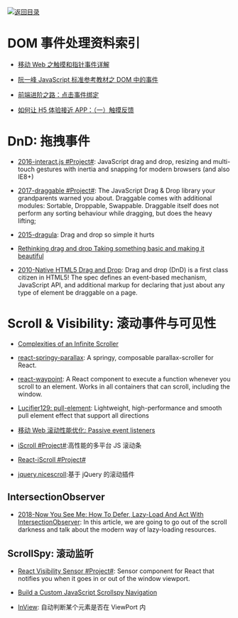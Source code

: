 [![返回目录](https://parg.co/UGo)](https://parg.co/b4z) 


# DOM 事件处理资料索引

* [移动 Web 之触摸和指针事件详解](http://www.infoq.com/cn/articles/touch-pointer-event)

* [阮一峰 JavaScript 标准参考教材之 DOM 中的事件](http://javascript.ruanyifeng.com/dom/event.html#toc43)

* [前端进阶之路：点击事件绑定](https://github.com/cssmagic/blog/issues/48)

* [如何让 H5 体验接近 APP：（一）触摸反馈](https://segmentfault.com/a/1190000006864910)

# DnD: 拖拽事件

* [2016-interact.js #Project#](https://github.com/taye/interact.js): JavaScript drag and drop, resizing and multi-touch gestures with inertia and snapping for modern browsers (and also IE8+)

* [2017-draggable #Project#](https://github.com/Shopify/draggable): The JavaScript Drag & Drop library your grandparents warned you about. Draggable comes with additional modules: Sortable, Droppable, Swappable. Draggable itself does not perform any sorting behaviour while dragging, but does the heavy lifting;

* [2015-dragula](https://github.com/bevacqua/dragula): Drag and drop so simple it hurts

* [Rethinking drag and drop Taking something basic and making it beautiful](https://medium.com/@alexandereardon/rethinking-drag-and-drop-d9f5770b4e6b)

* [2010-Native HTML5 Drag and Drop](https://www.html5rocks.com/en/tutorials/dnd/basics/): Drag and drop (DnD) is a first class citizen in HTML5! The spec defines an event-based mechanism, JavaScript API, and additional markup for declaring that just about any type of element be draggable on a page.

# Scroll & Visibility: 滚动事件与可见性

* [Complexities of an Infinite Scroller](https://developers.google.com/web/updates/2016/07/infinite-scroller)

* [react-springy-parallax](https://github.com/drcmda/react-springy-parallax): A springy, composable parallax-scroller for React.

* [react-waypoint](https://github.com/brigade/react-waypoint): A React component to execute a function whenever you scroll to an element. Works in all containers that can scroll, including the window.

* [Lucifier129: pull-element](https://github.com/Lucifier129/pull-element): Lightweight, high-performance and smooth pull element effect that support all directions

* [移动 Web 滚动性能优化: Passive event listeners](https://zhuanlan.zhihu.com/p/24555031)

* [iScroll #Project#](http://iscrolljs.com/#whos):高性能的多平台 JS 滚动条

* [React-iScroll #Project#](https://github.com/schovi/react-iscroll)

* [jquery.nicescroll](https://github.com/inuyaksa/jquery.nicescroll):基于 jQuery 的滚动插件

## IntersectionObserver

- [2018-Now You See Me: How To Defer, Lazy-Load And Act With IntersectionObserver](https://parg.co/Uiu): In this article, we are going to go out of the scroll darkness and talk about the modern way of lazy-loading resources.

## ScrollSpy: 滚动监听

* [React Visibility Sensor #Project#](https://github.com/joshwnj/react-visibility-sensor): Sensor component for React that notifies you when it goes in or out of the window viewport.

* [Build a Custom JavaScript Scrollspy Navigation](https://scotch.io/tutorials/build-a-custom-javascript-scrollspy-navigation)

- [InView](https://github.com/camwiegert/in-view): 自动判断某个元素是否在 ViewPort 内
